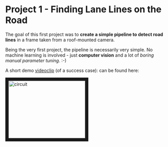 # Project 1 - Finding Lane Lines on the Road

The goal of this first project was to **create a simple pipeline to detect road lines** in a frame taken from a roof-mounted camera.

Being the very first project, the pipeline is necessarily very simple. No machine learning is involved - just **computer vision** and a lot of *boring manual parameter tuning*. :-)

A short demo [videoclip](http://www.youtube.com/watch?feature=player_embedded&v=KlQ-8iD1EFM) (of a success case): can be found here:

<a href="http://www.youtube.com/watch?feature=player_embedded&v=KlQ-8iD1EFM" target="_blank"><img src="http://img.youtube.com/vi/KlQ-8iD1EFM/0.jpg" 
alt="circuit" width="240" height="180" border="10" /></a>

